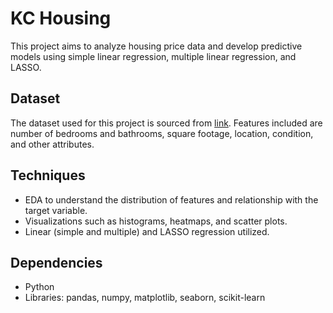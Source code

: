 # KC Housing
This project aims to analyze housing price data and develop predictive models using simple linear regression, multiple linear regression, and LASSO.

## Dataset
The dataset used for this project is sourced from [link](https://www.kaggle.com/datasets/shivachandel/kc-house-data/data). Features included are number of bedrooms and bathrooms, square footage, location, condition, and other attributes. 

## Techniques
- EDA to understand the distribution of features and relationship with the target variable.
- Visualizations such as histograms, heatmaps, and scatter plots.
- Linear (simple and multiple) and LASSO regression utilized.

## Dependencies
- Python
- Libraries: pandas, numpy, matplotlib, seaborn, scikit-learn
